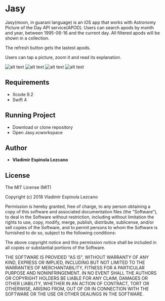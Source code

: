 # Jasy

Jasy(moon, in guarani language) is an iOS app that works with Astronomy Picture of the Day API service(APOD). Users can search apods by month and year, between 1995-06-16 and the current day. All filtered apods will be shown in a collection.

The refresh button gets the lastest apods.

Users can tap a picture, zoom it and read its explanation.

![alt text](https://github.com/vlados456/Jasy/blob/master/Screenshots/screen-1.png)
![alt text](https://github.com/vlados456/Jasy/blob/master/Screenshots/screen-2.png)
![alt text](https://github.com/vlados456/Jasy/blob/master/Screenshots/screen-3.1.png)
![alt text](https://github.com/vlados456/Jasy/blob/master/Screenshots/screen-4.png)


## Requirements
- Xcode 9.2
- Swift 4

## Running Project
- Download or clone repository  
- Open Jasy.xcworkspace

## Author

* **Vladimir Espinola Lezcano**

## License

The MIT License (MIT)

Copyright (c) 2018 Vladimir Espinola Lezcano

Permission is hereby granted, free of charge, to any person obtaining a copy of this software and associated documentation files (the "Software"), to deal in the Software without restriction, including without limitation the rights to use, copy, modify, merge, publish, distribute, sublicense, and/or sell copies of the Software, and to permit persons to whom the Software is furnished to do so, subject to the following conditions:

The above copyright notice and this permission notice shall be included in all copies or substantial portions of the Software.

THE SOFTWARE IS PROVIDED "AS IS", WITHOUT WARRANTY OF ANY KIND, EXPRESS OR IMPLIED, INCLUDING BUT NOT LIMITED TO THE WARRANTIES OF MERCHANTABILITY, FITNESS FOR A PARTICULAR PURPOSE AND NONINFRINGEMENT. IN NO EVENT SHALL THE AUTHORS OR COPYRIGHT HOLDERS BE LIABLE FOR ANY CLAIM, DAMAGES OR OTHER LIABILITY, WHETHER IN AN ACTION OF CONTRACT, TORT OR OTHERWISE, ARISING FROM, OUT OF OR IN CONNECTION WITH THE SOFTWARE OR THE USE OR OTHER DEALINGS IN THE SOFTWARE.
